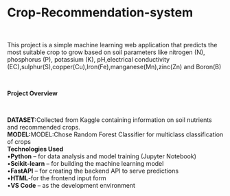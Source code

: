 # Crop-Recommendation-system
<br>
<p>This project is a simple machine learning web application that predicts the most suitable crop to grow based on soil  parameters like nitrogen (N), phosphorus (P), potassium (K), pH,electrical conductivity (EC),sulphur(S),copper(Cu),Iron(Fe),manganese(Mn),zinc(Zn) and Boron(B)</p><br>
<p><strong>Project Overview</strong></p><br>
<p><strong>DATASET:</strong>Collected from Kaggle containing information on soil nutrients and recommended crops.<br>
<strong>MODEL:</strong>MODEL:Chose Random Forest Classifier for  multiclass  classification of crops<br>
<strong>Technologies Used</strong><br>
•<strong>Python</strong> – for data analysis and model training (Jupyter Notebook)<br>
•<strong>Scikit-learn</strong> – for building the machine learning model<br>
•<strong>FastAPI</strong> – for creating the backend API to serve predictions<br>
•<strong>HTML</strong>-for the frontend input form<br>
•<strong>VS Code</strong> – as the development environment</p>



